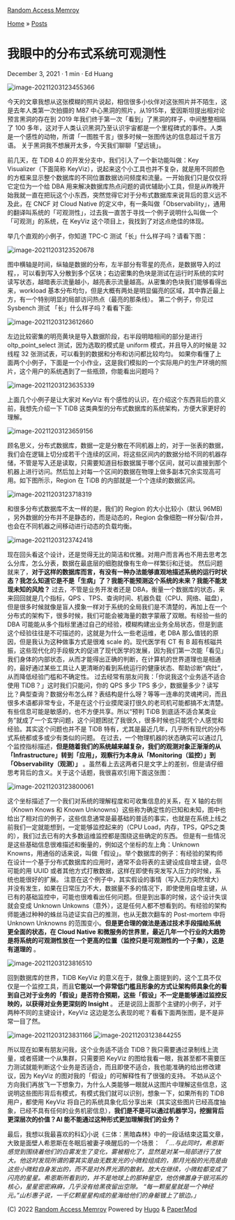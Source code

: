 [Random Access Memroy](http://c4pt0r.github.io "Random Access Memroy \(Alt + H\)")




[Home](http://c4pt0r.github.io) » [Posts](http://c4pt0r.github.io/posts/)

#  我眼中的分布式系统可观测性 

December 3, 2021 · 1 min · Ed Huang 

![image-20211203123455366](/imgs/image-20211203123455366.png)

今天的文章我想从这张模糊的照片说起，相信很多小伙伴对这张照片并不陌生，这是去年人类第一次拍摄的 M87 中心黑洞的照片，从1915年，爱因斯坦提出相对论预言黑洞的存在到 2019 年我们终于第一次「看到」了黑洞的样子，中间整整相隔了 100 多年，这对于人类认识黑洞乃至认识宇宙都是一个里程碑式的事件。人类是一个感性的动物，所谓「一图胜千言」很多时候一张图传达的信息超过千言万语。 关于黑洞我不想展开太多，今天我们聊聊「望远镜」。

前几天，在 TiDB 4.0 的开发分支中，我们引入了一个新功能叫做：Key Visualizer（下面简称 KeyViz），说起来这个小工具也并不复杂，就是用不同颜色的方框来显示整个数据库的不同位置数据访问频度和流量。一开始我们只是仅仅将它定位为一个给 DBA 用来解决数据库热点问题的调优辅助小工具，但是从昨晚开始我就一直在把玩这个小东西，突然觉得它对于分布式数据库来说背后的意义远不及此，在 CNCF 对 Cloud Native 的定义中，有一条叫做「Observability」，通用的翻译叫系统的「可观测性」，过去我一直苦于寻找一个例子说明什么叫做一个「可观测」的系统，在 KeyViz 这个项目上，我找到了对这点绝佳的体现。

举几个直观的小例子，你知道 TPC-C 测试「长」什么样子吗？请看下图：

![image-20211203123520678](/imgs/image-20211203123520678.png)

图中横轴是时间，纵轴是数据的分布，左半部分有零星的亮点，是数据导入的过程，，可以看到写入分散到多个区块；右边密集的色块是测试在运行时系统的实时读写状态，越暗表示流量越小，越亮表示流量越高。从密集的色块我们能够看得出来，workload 基本分布均匀，但是大概有两处是明显偏亮的区域，其中靠近最上方，有一个特别明显的局部访问热点（最亮的那条线）。 第二个例子，你见过 Sysbench 测试 「长」什么样子吗？看看下面:

![image-20211203123612660](/imgs/image-20211203123612660.png)

左边比较密集的明亮黄块是导入数据阶段，右半段明暗相间的部分是进行 oltp_point_select 测试，因为选取的模式是 uniform 模式，并且导入的时候是 32 线程 32 张测试表，可以看到的数据和分布和访问都比较均匀。 如果你看懂了上面两个小例子，下面是一个小作业，这是我们模拟的一个实际用户的生产环境的照片，这个用户的系统遇到了一些瓶颈，你能看出问题吗？

![image-20211203123635339](/imgs/image-20211203123635339.png)

上面几个小例子是让大家对 KeyViz 有个感性的认识，在介绍这个东西背后的意义前，我想先介绍一下 TiDB 这类典型的分布式数据库的系统架构，方便大家更好的理解。

![image-20211203123659156](/imgs/image-20211203123659156.png)

顾名思义，分布式数据库，数据一定是分散在不同机器上的，对于一张表的数据，我们会在逻辑上切分成若干个连续的区间，将这些区间内的数据分给不同的机器存储，不管是写入还是读取，只需要知道目标数据属于哪个区间，就可以直接到那个机器上进行访问。然后加上对每一个区间的数据在物理上做多副本冗余实现高可用。如下图所示，Region 在 TiDB 的内部就是一个个连续的数据区间。

![image-20211203123718319](/imgs/image-20211203123718319.png)

和很多分布式数据库不太一样的是，我们的 Region 的大小比较小（默认 96MB) ，另外数据的分布并不是静态的，而是动态的，Region 会像细胞一样分裂/合并，也会在不同机器之间移动进行动态的负载均衡。

![image-20211203123742418](/imgs/image-20211203123742418.png)

现在回头看这个设计，还是觉得无比的简洁和优雅。对用户而言再也不用去思考怎么分库，怎么分表，数据在最底层的细胞就像有生命一样繁衍和迁徙。 然后问题就来了，**对于这样的数据库而言，有没有一种办法能够直观地描述系统的运行时状态？我怎么知道它是不是「生病」了？我能不能预测这个系统的未来？我能不能发现未知的风险？** 过去，不管是业务开发者还是 DBA，衡量一个数据库的状态，来来回回就是几个指标，QPS 、TPS、查询时间、机器负载（CPU、网络、磁盘），但是很多时候就像是盲人摸象一样对于系统的全局我们是不清楚的，再加上在一个分布式的架构下，很多时候，我们可能会被海量的数字蒙蔽了双眼。有经验一些的 DBA 可能能从多个指标里通过自己的经验，模糊构建出业务全局状态，但是到底这个经验往往是不可描述的，这就是为什么一些老运维，老 DBA 那么值钱的原因，但是我认为这种做事方式是很难 scale 的。现代医学有 CT 有 B 超有核磁共振，这些现代化的手段极大的促进了现代医学的发展，因为我们第一次能「看见」我们身体的内部状态，从而才能得出正确的判断，在计算机的世界道理也是相通的，最好通过某些工具让人更清晰的看到系统运行的健康状态、帮助诊断“病灶”，从而降低经验门槛和不确定性。 过去经常有朋友问我：「你说我这个业务适不适合使用 TiDB？」这时我们只能问，你的 QPS 多少 TPS 多少，数据量多少？读写比？典型查询？数据分布怎么样？表结构是什么呀？等等一连串的灵魂拷问，而且很多术语都非常专业，不是在这个行业摸爬滚打很久的老司机可能都搞不太清楚。有些信息可能是敏感的，也不方便共享。所以“预判 TiDB 到底适不适合某类业务”就成了一个玄学问题，这个问题困扰了我很久，很多时候也只能凭个人感觉和经验。其实这个问题也并不是 TiDB 特有，尤其是最近几年，几乎所有现代的分布式系统都或多或少有类似的问题。 在过去，一个物理机器的状态确实可以通过几个监控指标描述，**但是随着我们的系统越来越复杂，我们的观测对象正渐渐的从「Infrastructure」转到「应用」，观察行为本身从「Monitoring（监控）」到「Observability（观测）」** 。虽然看上去这两者只是文字上的差别，但是请仔细思考背后的含义。关于这个话题，我很喜欢引用下面这张图：

![image-20211203123800061](/imgs/image-20211203123800061.png)

这个坐标描述了一个我们对系统的理解程度和可收集信息的关系，在 X 轴的右侧（Known Knows 和 Known Unknowns）这些称为确定性的已知和未知，图中也给出了相对应的例子，这些信息通常是最基础的普适的事实，也就是在系统上线之前我们一定就能想到，一定能够监控起来的（CPU Load，内存，TPS，QPS之类的），我们过去已有的大多数运维监控都是围绕这些确定的东西。 但是有一些情况是这些基础信息很难描述和衡量的，例如这个坐标的左上角：Unknown Knowns，用通俗的话来说，叫做「假设」。举个数据库的例子：有经验的架构师在设计一个基于分布式数据库的应用时，通常不会将表的主键设成自增主键，会尽可能的用 UUID 或者其他方式打散数据，这样在即使有突发写入压力的时候，系统也能很好的扩展。 注意在这个例子中，其实假设的事情（写入压力突然增大）并没有发生，如果在日常压力不大，数据量不多的情况下，即使使用自增主键，从已有的基础监控中，可能也很难看出任何问题。但是到出事的时候，这个设计失误就会变成 Unknown Unkowns（意外），这是任何人都不想看到的。有经验的架构师能通过种种的蛛丝马迹证实自己的推测，也从无数次翻车的 Post-mortem 中将 Unknown Unknowns 的范围变小。**但是更合理的做法是通过技术手段描绘系统更全面的状态，在 Cloud Native 和微服务的世界里，最近几年一个行业的大趋势是将系统的可观测性放在一个更高的位置（监控只是可观测性的一个子集），这是有道理的** 。

![image-20211203123816510](/imgs/image-20211203123816510.png)

回到数据库的世界，TiDB KeyViz 的意义在于，就像上面提到的，这个工具不仅仅是一个监控工具，而且**它能以一个非常低门槛且形象的方式让架构师具象化的看到自己对于业务的「假设」是否符合预期，这些「假设」不一定是能够通过监控反映的，以获得对业务更深刻的 Insight** 。 还是说回上面那个主键的小例子，对于两种不同的主键设计，KeyViz 这边是怎么表现的呢？看看下面两张图，是不是非常一目了然。

![image-20211203123831166](/imgs/image-20211203123831166.png) ![image-20211203123844255](/imgs/image-20211203123844255.png)

所以现在如果有朋友问我，这个业务适不适合 TiDB？我只需要通过录制线上流量，或者搭建一个从集群，只需要把 KeyViz 的图给我看一眼，我甚至都不需要压力测试就能判断这个业务是否适合，而且即使不适合，我也能准确的给出修改建议，因为 KeyViz 的图对我的「假设」的可解释性有了很强的支持。 不妨从这个方向我们再放飞一下想象力，为什么人类能够一眼就从这图片中理解这些信息，这说明这些图形背后有模式，有模式我们就可以识别，想象一下，如果所有的 TiDB 用户，都使用 KeyViz 将自己的系统具象化后分享出来（其实这些图片已经高度抽象，已经不具有任何的业务机密信息），**我们是不是可以通过机器学习，挖掘背后更深层次的价值？AI 能不能通过这种形式更加理解我们的业务？**

最后，我想以我最喜欢的科幻小说《三体：黑暗森林》中的一段话结束这篇文章，大致是面壁人希恩斯在冬眠后被妻子唤醒后的一个场景： _「 …与此同时，希恩斯感觉到围绕着他们的白雾发生了变化，雾被粗化了，显然是对某一局部进行了放大。他这时发现所谓的雾其实是由无数发光的小微粒组成的，那月光般的光亮是由这些小微粒自身发出的，而不是对外界光源的散射。放大在继续，小微粒都变成了闪亮的星星。希恩斯所看到的，并不是地球上的那种星空，他仿佛置身于银河系的核心，星星密密麻麻，几乎没有给黑夜留出空隙。_  _“每一颗星星就是一个神经元。”山杉惠子说，一千亿颗星星构成的星海给他们的身躯镀上了银边。」_

(C) 2022 [Random Access Memroy](http://c4pt0r.github.io) Powered by [Hugo](https://gohugo.io/) & [PaperMod](https://git.io/hugopapermod)
